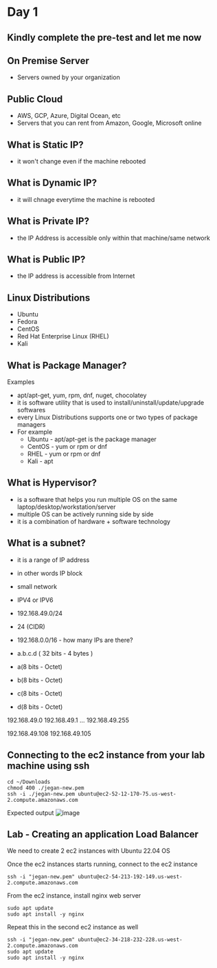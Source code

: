 # Day 1

## Kindly complete the pre-test and let me now

## On Premise Server
- Servers owned by your organization

## Public Cloud
- AWS, GCP, Azure, Digital Ocean, etc
- Servers that you can rent from Amazon, Google, Microsoft online

## What is Static IP?
- it won't change even if the machine rebooted

## What is Dynamic IP?
- it will chnage everytime the machine is rebooted

## What is Private IP?
- the IP Address is accessible only within that machine/same network

## What is Public IP?
- the IP address is accessible from Internet

## Linux Distributions
- Ubuntu
- Fedora
- CentOS
- Red Hat Enterprise Linux (RHEL)
- Kali

## What is Package Manager?
Examples
- apt/apt-get, yum, rpm, dnf, nuget, chocolatey
- it is software utility that is used to install/uninstall/update/upgrade softwares
- every Linux Distributions supports one or two types of package managers
- For example
  - Ubuntu - apt/apt-get is the package manager
  - CentOS - yum or rpm or dnf
  - RHEL - yum or rpm or dnf
  - Kali - apt

## What is Hypervisor?
- is a software that helps you run multiple OS on the same laptop/desktop/workstation/server
- multiple OS can be actively running side by side
- it is a combination of hardware + software technology

## What is a subnet?
- it is a range of IP address
- in other words IP block
- small network
- IPV4 or IPV6
- 192.168.49.0/24
- 24 (CIDR)

- 192.168.0.0/16 - how many IPs are there?
- a.b.c.d ( 32 bits - 4 bytes )
- a(8 bits - Octet)
- b(8 bits - Octet)
- c(8 bits - Octet)
- d(8 bits - Octet)

192.168.49.0
192.168.49.1
...
192.168.49.255

192.168.49.108
192.168.49.105


## Connecting to the ec2 instance from your lab machine using ssh
```
cd ~/Downloads
chmod 400 ./jegan-new.pem
ssh -i ./jegan-new.pem ubuntu@ec2-52-12-170-75.us-west-2.compute.amazonaws.com
```

Expected output
![image](https://github.com/tektutor/ansible-march-2024/assets/12674043/8e53e395-96c4-4478-a93e-cefd7fe7316c)

## Lab - Creating an application Load Balancer

We need to create 2 ec2 instances with Ubuntu 22.04 OS

Once the ec2 instances starts running, connect to the ec2 instance
```
ssh -i "jegan-new.pem" ubuntu@ec2-54-213-192-149.us-west-2.compute.amazonaws.com
```

From the ec2 instance, install nginx web server
```
sudo apt update
sudo apt install -y nginx
```

Repeat this in the second ec2 instance as well
```
ssh -i "jegan-new.pem" ubuntu@ec2-34-218-232-228.us-west-2.compute.amazonaws.com
sudo apt update
sudo apt install -y nginx
```


